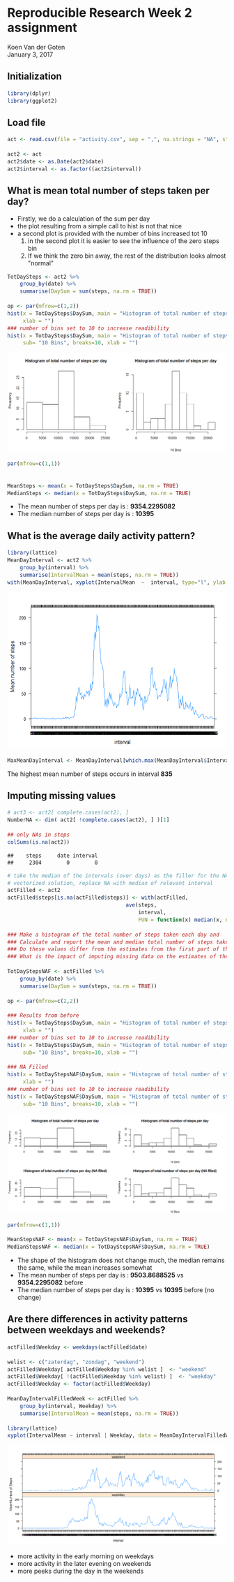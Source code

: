# Reproducible Research Week 2 assignment
Koen Van der Goten  
January 3, 2017  



## Initialization

```r
library(dplyr)
library(ggplot2)
```


## Load file

```r
act <- read.csv(file = "activity.csv", sep = ",", na.strings = "NA", stringsAsFactors = FALSE, header = TRUE)

act2 <- act
act2$date <- as.Date(act2$date)
act2$interval <- as.factor((act2$interval))
```


## What is mean total number of steps taken per day?
+ Firstly, we do a calculation of the sum per day
+ the plot resulting from a simple call to hist is not that nice
+ a second plot is provided with the number of bins increased tot 10
    1. in the second plot it is easier to see the influence of the zero steps bin
    2. If we think the zero bin away, the rest of the distribution looks almost "normal"

```r
TotDaySteps <- act2 %>%
    group_by(date) %>%
    summarise(DaySum = sum(steps, na.rm = TRUE))

op <- par(mfrow=c(1,2))
hist(x = TotDaySteps$DaySum, main = "Histogram of total number of steps per day",  
     xlab = "")
### number of bins set to 10 to increase readibility
hist(x = TotDaySteps$DaySum, main = "Histogram of total number of steps per day", 
     sub= "10 Bins", breaks=10, xlab = "")
```

![](figures/Histogram-1.png)<!-- -->

```r
par(mfrow=c(1,1))    


MeanSteps <- mean(x = TotDaySteps$DaySum, na.rm = TRUE)
MedianSteps <- median(x = TotDaySteps$DaySum, na.rm = TRUE)
```

+ The mean number of steps per day is : **9354.2295082**
+ The median number of steps per day is : **10395**



## What is the average daily activity pattern?

```r
library(lattice)
MeanDayInterval <- act2 %>%
    group_by(interval) %>%
    summarise(IntervalMean = mean(steps, na.rm = TRUE))
with(MeanDayInterval, xyplot(IntervalMean  ~  interval, type="l", ylab = "Mean number of steps"))
```

![](figures/TsPlot-1.png)<!-- -->

```r
MaxMeanDayInterval <- MeanDayInterval[which.max(MeanDayInterval$IntervalMean),]
```

The highest mean number of steps occurs in interval **835**



## Imputing missing values

```r
# act3 <- act2[ complete.cases(act2), ]
NumberNA <- dim( act2[ !complete.cases(act2), ] )[1]

## only NAs in steps
colSums(is.na(act2))
```

```
##    steps     date interval 
##     2304        0        0
```

```r
# take the median of the intervals (over days) as the filler for the NA
# vectorized solution, replace NA with median of relevant interval
actFilled <- act2
actFilled$steps[is.na(actFilled$steps)] <- with(actFilled, 
                                      ave(steps, 
                                          interval, 
                                          FUN = function(x) median(x, na.rm=TRUE)))[is.na(actFilled$steps)]

### Make a histogram of the total number of steps taken each day and 
### Calculate and report the mean and median total number of steps taken per day. 
### Do these values differ from the estimates from the first part of the assignment? 
### What is the impact of imputing missing data on the estimates of the total daily number of steps?

TotDayStepsNAF <- actFilled %>%
    group_by(date) %>%
    summarise(DaySum = sum(steps, na.rm = TRUE))

op <- par(mfrow=c(2,2))

### Results from before
hist(x = TotDaySteps$DaySum, main = "Histogram of total number of steps per day",  
     xlab = "")
### number of bins set to 10 to increase readibility
hist(x = TotDaySteps$DaySum, main = "Histogram of total number of steps per day", 
     sub= "10 Bins", breaks=10, xlab = "")

### NA Filled
hist(x = TotDayStepsNAF$DaySum, main = "Histogram of total number of steps per day (NA filled)",  
     xlab = "")
### number of bins set to 10 to increase readibility
hist(x = TotDayStepsNAF$DaySum, main = "Histogram of total number of steps per day (NA filled)", 
     sub= "10 Bins", breaks=10, xlab = "")
```

![](figures/RowsWithNA-1.png)<!-- -->

```r
par(mfrow=c(1,1)) 

MeanStepsNAF <- mean(x = TotDayStepsNAF$DaySum, na.rm = TRUE)
MedianStepsNAF <- median(x = TotDayStepsNAF$DaySum, na.rm = TRUE)
```

+ The shape of the histogram does not change much, the median remains the same, while the mean increases somewhat 
+ The mean number of steps per day is : **9503.8688525** vs **9354.2295082** before
+ The median number of steps per day is : **10395** vs **10395** before (no change)

## Are there differences in activity patterns between weekdays and weekends?

```r
actFilled$Weekday <- weekdays(actFilled$date)

welist <- c("zaterdag", "zondag", "weekend")
actFilled$Weekday[ actFilled$Weekday %in% welist ]  <- "weekend"
actFilled$Weekday[ !(actFilled$Weekday %in% welist) ]  <- "weekday"  
actFilled$Weekday <- factor(actFilled$Weekday)

MeanDayIntervalFilledWeek <- actFilled %>%
    group_by(interval, Weekday) %>%
    summarise(IntervalMean = mean(steps, na.rm = TRUE))

library(lattice)
xyplot(IntervalMean ~ interval | Weekday, data = MeanDayIntervalFilledWeek, type="l", layout= c(1,2), ylab = "MeanNumber of Steps")
```

![](figures/Week-1.png)<!-- -->

+ more activity in the early morning on weekdays
+ more activity in the later evening on weekends
+ more peeks during the day in the weekends
